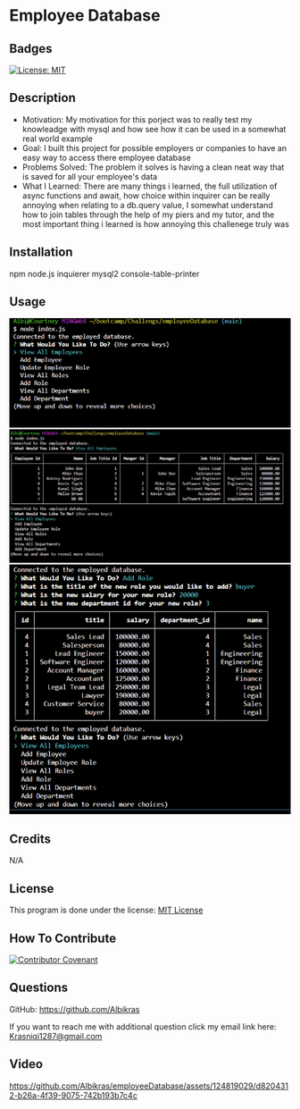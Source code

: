 # Employee Database

## Badges

[![License: MIT](https://img.shields.io/badge/License-MIT-yellow.svg)](https://opensource.org/licenses/MIT)

## Description

- Motivation: My motivation for this porject was to really test my knowleadge with mysql and how see how it can be used in a somewhat real world example
- Goal: I built this project for possible employers or companies to have an easy way to access there employee database
- Problems Solved: The problem it solves is having a clean neat way that is saved for all your employee's data
- What I Learned: There are many things i learned, the full utilization of async functions and await, how choice within inquirer can be really annoying when relating to a db.query value, I somewhat understand how to join tables through the help of my piers and my tutor, and the most important thing i learned is how annoying this challenege truly was

## Installation

npm
node.js
inquierer
mysql2
console-table-printer

## Usage

![code starting off](./images/code.png)
![code table](./images/showingtable.png)
![code questions filled out](./images/questions.png)

## Credits

N/A

## License

This program is done under the license: [MIT License](https://choosealicense.com/licenses/mit/)

## How To Contribute

[![Contributor Covenant](https://img.shields.io/badge/Contributor%20Covenant-2.1-4baaaa.svg)](code_of_conduct.md)

## Questions

GitHub: https://github.com/Albikras

If you want to reach me with additional question click my email link here: Krasniqi1287@gmail.com

## Video


https://github.com/Albikras/employeeDatabase/assets/124819029/d8204312-b26a-4f39-9075-742b193b7c4c

